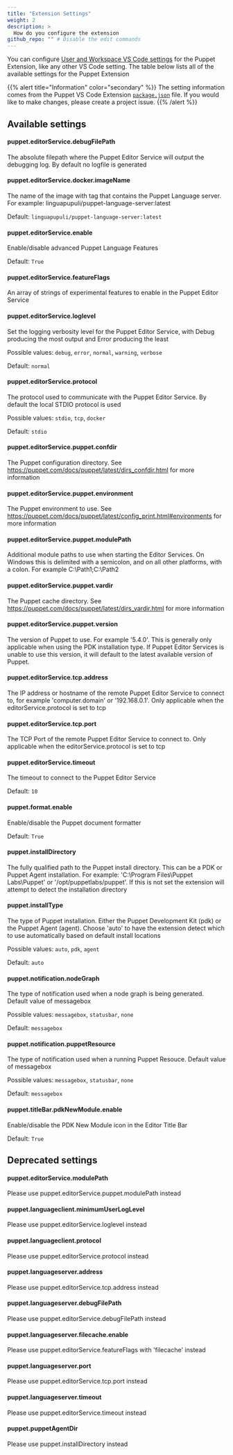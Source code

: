 ```yaml
---
title: "Extension Settings"
weight: 2
description: >
  How do you configure the extension
github_repo: "" # Disable the edit commands
---
```


You can configure [User and Workspace VS Code settings](https://code.visualstudio.com/docs/getstarted/settings) for the Puppet Extension, like any other VS Code setting. The table below lists all of the available settings for the Puppet Extension

{{% alert title="Information" color="secondary" %}}
The setting information comes from the Puppet VS Code Extension [`package.json`](https://github.com/lingua-pupuli/puppet-vscode/blob/master/package.json) file. If you would
like to make changes, please create a project issue.
{{% /alert %}}

## Available settings

<!-- Begin Available Settings -->
#### puppet.editorService.debugFilePath

The absolute filepath where the Puppet Editor Service will output the debugging log. By default no logfile is generated

#### puppet.editorService.docker.imageName

The name of the image with tag that contains the Puppet Language server. For example: linguapupuli/puppet-language-server:latest

Default: `linguapupuli/puppet-language-server:latest`

#### puppet.editorService.enable

Enable/disable advanced Puppet Language Features

Default: `True`

#### puppet.editorService.featureFlags

An array of strings of experimental features to enable in the Puppet Editor Service

#### puppet.editorService.loglevel

Set the logging verbosity level for the Puppet Editor Service, with Debug producing the most output and Error producing the least

Possible values: `debug`, `error`, `normal`, `warning`, `verbose`

Default: `normal`

#### puppet.editorService.protocol

The protocol used to communicate with the Puppet Editor Service.  By default the local STDIO protocol is used

Possible values: `stdio`, `tcp`, `docker`

Default: `stdio`

#### puppet.editorService.puppet.confdir

The Puppet configuration directory. See https://puppet.com/docs/puppet/latest/dirs_confdir.html for more information

#### puppet.editorService.puppet.environment

The Puppet environment to use. See https://puppet.com/docs/puppet/latest/config_print.html#environments for more information

#### puppet.editorService.puppet.modulePath

Additional module paths to use when starting the Editor Services. On Windows this is delimited with a semicolon, and on all other platforms, with a colon. For example C:\Path1;C:\Path2

#### puppet.editorService.puppet.vardir

The Puppet cache directory. See https://puppet.com/docs/puppet/latest/dirs_vardir.html for more information

#### puppet.editorService.puppet.version

The version of Puppet to use. For example '5.4.0'. This is generally only applicable when using the PDK installation type. If Puppet Editor Services is unable to use this version, it will default to the latest available version of Puppet.

#### puppet.editorService.tcp.address

The IP address or hostname of the remote Puppet Editor Service to connect to, for example 'computer.domain' or '192.168.0.1'. Only applicable when the editorService.protocol is set to tcp

#### puppet.editorService.tcp.port

The TCP Port of the remote Puppet Editor Service to connect to. Only applicable when the editorService.protocol is set to tcp

#### puppet.editorService.timeout

The timeout to connect to the Puppet Editor Service

Default: `10`

#### puppet.format.enable

Enable/disable the Puppet document formatter

Default: `True`

#### puppet.installDirectory

The fully qualified path to the Puppet install directory. This can be a PDK or Puppet Agent installation. For example: 'C:\Program Files\Puppet Labs\Puppet' or '/opt/puppetlabs/puppet'. If this is not set the extension will attempt to detect the installation directory

#### puppet.installType

The type of Puppet installation. Either the Puppet Development Kit (pdk) or the Puppet Agent (agent). Choose 'auto' to have the extension detect which to use automatically based on default install locations

Possible values: `auto`, `pdk`, `agent`

Default: `auto`

#### puppet.notification.nodeGraph

The type of notification used when a node graph is being generated. Default value of messagebox

Possible values: `messagebox`, `statusbar`, `none`

Default: `messagebox`

#### puppet.notification.puppetResource

The type of notification used when a running Puppet Resouce. Default value of messagebox

Possible values: `messagebox`, `statusbar`, `none`

Default: `messagebox`

#### puppet.titleBar.pdkNewModule.enable

Enable/disable the PDK New Module icon in the Editor Title Bar

Default: `True`


<!-- End Available Settings -->

## Deprecated settings

<!-- Begin Deprecated Settings -->
#### puppet.editorService.modulePath

Please use puppet.editorService.puppet.modulePath instead

#### puppet.languageclient.minimumUserLogLevel

Please use puppet.editorService.loglevel instead

#### puppet.languageclient.protocol

Please use puppet.editorService.protocol instead

#### puppet.languageserver.address

Please use puppet.editorService.tcp.address instead

#### puppet.languageserver.debugFilePath

Please use puppet.editorService.debugFilePath instead

#### puppet.languageserver.filecache.enable

Please use puppet.editorService.featureFlags with 'filecache' instead

#### puppet.languageserver.port

Please use puppet.editorService.tcp.port instead

#### puppet.languageserver.timeout

Please use puppet.editorService.timeout instead

#### puppet.puppetAgentDir

Please use puppet.installDirectory instead


<!-- End Deprecated Settings -->




















